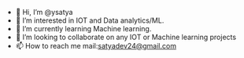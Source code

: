 - 👋 Hi, I’m @ysatya
- 👀 I’m interested in IOT and Data analytics/ML.
- 🌱 I’m currently learning Machine learning.
- 💞️ I’m looking to collaborate on any IOT or Machine learning projects
- 📫 How to reach me mail:satyadev24@gmail.com

<!---
ysatya/ysatya is a ✨ special ✨ repository because its `README.md` (this file) appears on your GitHub profile.
You can click the Preview link to take a look at your changes.
--->
